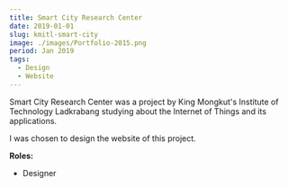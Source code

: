 ```yaml
---
title: Smart City Research Center
date: 2019-01-01
slug: kmitl-smart-city
image: ./images/Portfolio-2015.png
period: Jan 2019
tags:
  - Design
  - Website
---
```


Smart City Research Center was a project by
King Mongkut's Institute of Technology Ladkrabang
studying about the Internet of Things and its applications.

I was chosen to design the website of this project.

**Roles:**

- Designer
